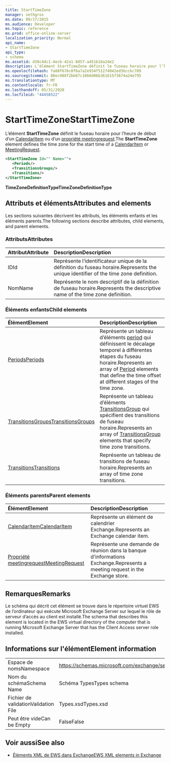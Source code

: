 ```yaml
---
title: StartTimeZone
manager: sethgros
ms.date: 09/17/2015
ms.audience: Developer
ms.topic: reference
ms.prod: office-online-server
localization_priority: Normal
api_name:
- StartTimeZone
api_type:
- schema
ms.assetid: d38c4dc1-4ecb-42a1-8d57-a451b16a2de2
description: L’élément StartTimeZone définit le fuseau horaire pour l’heure de début d’un CalendarItem ou d’un propriété meetingrequest.
ms.openlocfilehash: fa88f676c0f6a7a2e934f51274942ed3bccbc789
ms.sourcegitcommit: 88ec988f2bb67c1866d06b361615f3674a24e795
ms.translationtype: MT
ms.contentlocale: fr-FR
ms.lasthandoff: 05/31/2020
ms.locfileid: "44458522"
---
```

# <a name="starttimezone"></a><span data-ttu-id="a21e8-103">StartTimeZone</span><span class="sxs-lookup"><span data-stu-id="a21e8-103">StartTimeZone</span></span>

<span data-ttu-id="a21e8-104">L’élément **StartTimeZone** définit le fuseau horaire pour l’heure de début d’un [CalendarItem](calendaritem.md) ou d’un [propriété meetingrequest](meetingrequest.md).</span><span class="sxs-lookup"><span data-stu-id="a21e8-104">The **StartTimeZone** element defines the time zone for the start time of a [CalendarItem](calendaritem.md) or [MeetingRequest](meetingrequest.md).</span></span>
  
```xml
<StartTimeZone Id="" Name="">
   <Periods/>
   <TransitionsGroups/>
   <Transitions/>
</StartTimeZone>
```

<span data-ttu-id="a21e8-105">**TimeZoneDefinitionType**</span><span class="sxs-lookup"><span data-stu-id="a21e8-105">**TimeZoneDefinitionType**</span></span>

## <a name="attributes-and-elements"></a><span data-ttu-id="a21e8-106">Attributs et éléments</span><span class="sxs-lookup"><span data-stu-id="a21e8-106">Attributes and elements</span></span>

<span data-ttu-id="a21e8-107">Les sections suivantes décrivent les attributs, les éléments enfants et les éléments parents.</span><span class="sxs-lookup"><span data-stu-id="a21e8-107">The following sections describe attributes, child elements, and parent elements.</span></span>
  
### <a name="attributes"></a><span data-ttu-id="a21e8-108">Attributs</span><span class="sxs-lookup"><span data-stu-id="a21e8-108">Attributes</span></span>

|<span data-ttu-id="a21e8-109">**Attribut**</span><span class="sxs-lookup"><span data-stu-id="a21e8-109">**Attribute**</span></span>|<span data-ttu-id="a21e8-110">**Description**</span><span class="sxs-lookup"><span data-stu-id="a21e8-110">**Description**</span></span>|
|:-----|:-----|
|<span data-ttu-id="a21e8-111">ID</span><span class="sxs-lookup"><span data-stu-id="a21e8-111">Id</span></span>  <br/> |<span data-ttu-id="a21e8-112">Représente l’identificateur unique de la définition du fuseau horaire.</span><span class="sxs-lookup"><span data-stu-id="a21e8-112">Represents the unique identifier of the time zone definition.</span></span>  <br/> |
|<span data-ttu-id="a21e8-113">Nom</span><span class="sxs-lookup"><span data-stu-id="a21e8-113">Name</span></span>  <br/> |<span data-ttu-id="a21e8-114">Représente le nom descriptif de la définition de fuseau horaire.</span><span class="sxs-lookup"><span data-stu-id="a21e8-114">Represents the descriptive name of the time zone definition.</span></span>  <br/> |
   
### <a name="child-elements"></a><span data-ttu-id="a21e8-115">Éléments enfants</span><span class="sxs-lookup"><span data-stu-id="a21e8-115">Child elements</span></span>

|<span data-ttu-id="a21e8-116">**Élément**</span><span class="sxs-lookup"><span data-stu-id="a21e8-116">**Element**</span></span>|<span data-ttu-id="a21e8-117">**Description**</span><span class="sxs-lookup"><span data-stu-id="a21e8-117">**Description**</span></span>|
|:-----|:-----|
|[<span data-ttu-id="a21e8-118">Periods</span><span class="sxs-lookup"><span data-stu-id="a21e8-118">Periods</span></span>](periods.md) <br/> |<span data-ttu-id="a21e8-119">Représente un tableau d’éléments [period](period.md) qui définissent le décalage temporel à différentes étapes du fuseau horaire.</span><span class="sxs-lookup"><span data-stu-id="a21e8-119">Represents an array of [Period](period.md) elements that define the time offset at different stages of the time zone.</span></span>  <br/> |
|[<span data-ttu-id="a21e8-120">TransitionsGroups</span><span class="sxs-lookup"><span data-stu-id="a21e8-120">TransitionsGroups</span></span>](transitionsgroups.md) <br/> |<span data-ttu-id="a21e8-121">Représente un tableau d’éléments [TransitionsGroup](transitionsgroup.md) qui spécifient des transitions de fuseau horaire.</span><span class="sxs-lookup"><span data-stu-id="a21e8-121">Represents an array of [TransitionsGroup](transitionsgroup.md) elements that specify time zone transitions.</span></span>  <br/> |
|[<span data-ttu-id="a21e8-122">Transitions</span><span class="sxs-lookup"><span data-stu-id="a21e8-122">Transitions</span></span>](transitions.md) <br/> |<span data-ttu-id="a21e8-123">Représente un tableau de transitions de fuseau horaire.</span><span class="sxs-lookup"><span data-stu-id="a21e8-123">Represents an array of time zone transitions.</span></span>  <br/> |
   
### <a name="parent-elements"></a><span data-ttu-id="a21e8-124">Éléments parents</span><span class="sxs-lookup"><span data-stu-id="a21e8-124">Parent elements</span></span>

|<span data-ttu-id="a21e8-125">**Élément**</span><span class="sxs-lookup"><span data-stu-id="a21e8-125">**Element**</span></span>|<span data-ttu-id="a21e8-126">**Description**</span><span class="sxs-lookup"><span data-stu-id="a21e8-126">**Description**</span></span>|
|:-----|:-----|
|[<span data-ttu-id="a21e8-127">CalendarItem</span><span class="sxs-lookup"><span data-stu-id="a21e8-127">CalendarItem</span></span>](calendaritem.md) <br/> |<span data-ttu-id="a21e8-128">Représente un élément de calendrier Exchange.</span><span class="sxs-lookup"><span data-stu-id="a21e8-128">Represents an Exchange calendar item.</span></span>  <br/> |
|[<span data-ttu-id="a21e8-129">Propriété meetingrequest</span><span class="sxs-lookup"><span data-stu-id="a21e8-129">MeetingRequest</span></span>](meetingrequest.md) <br/> |<span data-ttu-id="a21e8-130">Représente une demande de réunion dans la banque d'informations Exchange.</span><span class="sxs-lookup"><span data-stu-id="a21e8-130">Represents a meeting request in the Exchange store.</span></span>  <br/> |
   
## <a name="remarks"></a><span data-ttu-id="a21e8-131">Remarques</span><span class="sxs-lookup"><span data-stu-id="a21e8-131">Remarks</span></span>

<span data-ttu-id="a21e8-132">Le schéma qui décrit cet élément se trouve dans le répertoire virtuel EWS de l’ordinateur qui exécute Microsoft Exchange Server sur lequel le rôle de serveur d’accès au client est installé.</span><span class="sxs-lookup"><span data-stu-id="a21e8-132">The schema that describes this element is located in the EWS virtual directory of the computer that is running Microsoft Exchange Server that has the Client Access server role installed.</span></span>
  
## <a name="element-information"></a><span data-ttu-id="a21e8-133">Informations sur l'élément</span><span class="sxs-lookup"><span data-stu-id="a21e8-133">Element information</span></span>

|||
|:-----|:-----|
|<span data-ttu-id="a21e8-134">Espace de noms</span><span class="sxs-lookup"><span data-stu-id="a21e8-134">Namespace</span></span>  <br/> |https://schemas.microsoft.com/exchange/services/2006/types  <br/> |
|<span data-ttu-id="a21e8-135">Nom du schéma</span><span class="sxs-lookup"><span data-stu-id="a21e8-135">Schema Name</span></span>  <br/> |<span data-ttu-id="a21e8-136">Schéma Types</span><span class="sxs-lookup"><span data-stu-id="a21e8-136">Types schema</span></span>  <br/> |
|<span data-ttu-id="a21e8-137">Fichier de validation</span><span class="sxs-lookup"><span data-stu-id="a21e8-137">Validation File</span></span>  <br/> |<span data-ttu-id="a21e8-138">Types.xsd</span><span class="sxs-lookup"><span data-stu-id="a21e8-138">Types.xsd</span></span>  <br/> |
|<span data-ttu-id="a21e8-139">Peut être vide</span><span class="sxs-lookup"><span data-stu-id="a21e8-139">Can be Empty</span></span>  <br/> |<span data-ttu-id="a21e8-140">False</span><span class="sxs-lookup"><span data-stu-id="a21e8-140">False</span></span>  <br/> |
   
## <a name="see-also"></a><span data-ttu-id="a21e8-141">Voir aussi</span><span class="sxs-lookup"><span data-stu-id="a21e8-141">See also</span></span>

- [<span data-ttu-id="a21e8-142">Éléments XML de EWS dans Exchange</span><span class="sxs-lookup"><span data-stu-id="a21e8-142">EWS XML elements in Exchange</span></span>](ews-xml-elements-in-exchange.md)

